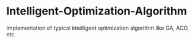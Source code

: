 # Intelligent-Optimization-Algorithm
Implementation of typical intelligent optimization algorithm like GA, ACO, etc.
